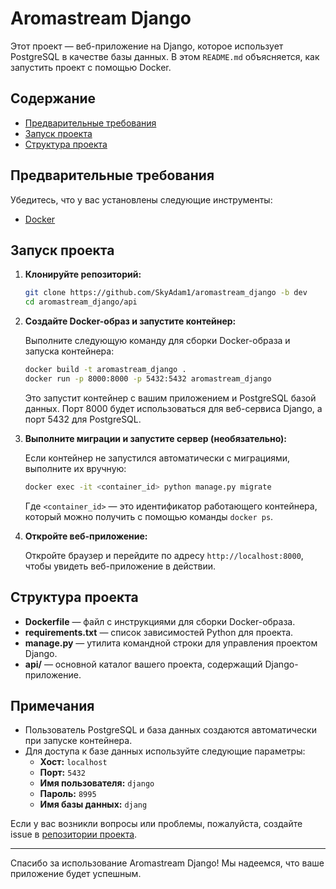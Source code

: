 # Aromastream Django

Этот проект — веб-приложение на Django, которое использует PostgreSQL в качестве базы данных. В этом `README.md` объясняется, как запустить проект с помощью Docker.

## Содержание

- [Предварительные требования](#предварительные-требования)
- [Запуск проекта](#запуск-проекта)
- [Структура проекта](#структура-проекта)

## <a name="предварительные-требования"></a>Предварительные требования

Убедитесь, что у вас установлены следующие инструменты:

- <a href="https://docs.docker.com/get-docker/" target="_blank">Docker</a>

## <a name="запуск-проекта"></a>Запуск проекта

1. **Клонируйте репозиторий:**

    ```bash
    git clone https://github.com/SkyAdam1/aromastream_django -b dev
    cd aromastream_django/api
    ```

2. **Создайте Docker-образ и запустите контейнер:**

    Выполните следующую команду для сборки Docker-образа и запуска контейнера:

    ```bash
    docker build -t aromastream_django .
    docker run -p 8000:8000 -p 5432:5432 aromastream_django
    ```

    Это запустит контейнер с вашим приложением и PostgreSQL базой данных. Порт 8000 будет использоваться для веб-сервиса Django, а порт 5432 для PostgreSQL.

3. **Выполните миграции и запустите сервер (необязательно):**

    Если контейнер не запустился автоматически с миграциями, выполните их вручную:

    ```bash
    docker exec -it <container_id> python manage.py migrate
    ```

    Где `<container_id>` — это идентификатор работающего контейнера, который можно получить с помощью команды `docker ps`.

4. **Откройте веб-приложение:**

    Откройте браузер и перейдите по адресу <code>http://localhost:8000</code>, чтобы увидеть веб-приложение в действии.

## <a name="структура-проекта"></a>Структура проекта

- <b>Dockerfile</b> — файл с инструкциями для сборки Docker-образа.
- <b>requirements.txt</b> — список зависимостей Python для проекта.
- <b>manage.py</b> — утилита командной строки для управления проектом Django.
- <b>api/</b> — основной каталог вашего проекта, содержащий Django-приложение.

## Примечания

- Пользователь PostgreSQL и база данных создаются автоматически при запуске контейнера.
- Для доступа к базе данных используйте следующие параметры:
  - <b>Хост:</b> `localhost`
  - <b>Порт:</b> `5432`
  - <b>Имя пользователя:</b> `django`
  - <b>Пароль:</b> `8995`
  - <b>Имя базы данных:</b> `djang`

Если у вас возникли вопросы или проблемы, пожалуйста, создайте issue в <a href="https://github.com/SkyAdam1/aromastream_django" target="_blank">репозитории проекта</a>.

---

Спасибо за использование Aromastream Django! Мы надеемся, что ваше приложение будет успешным.
